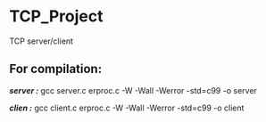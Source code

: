 # TCP_Project
TCP server/client

## For compilation: 
___server :___ gcc server.c erproc.c -W -Wall -Werror -std=c99 -o server

___clien :___ gcc client.c erproc.c -W -Wall -Werror -std=c99 -o client

